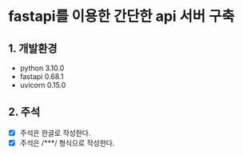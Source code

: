 # fastapi를 이용한 간단한 api 서버 구축
## 1. 개발환경
- python 3.10.0
- fastapi 0.68.1
- uvicorn 0.15.0
## 2. 주석
- [x] 주석은 한글로 작성한다.
- [x] 주석은 /***/ 형식으로 작성한다.